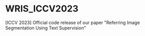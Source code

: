 # WRIS_ICCV2023
[ICCV 2023] Official code release of our paper "Referring Image Segmentation Using Text Supervision"
